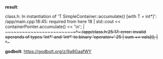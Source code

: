 **result**:
 
class.h: In instantiation of 'T SimpleContainer<T>::accumulate() [with T = int*]':
/app/main.cpp:18:45:   required from here
   18 |     std::cout << containerPointer.accumulate() << '\n';
      |                  ~~~~~~~~~~~~~~~~~~~~~~~~~~~^~
/app/class.h:25:17: error: invalid operands of types 'int*' and 'int*' to binary 'operator+'
   25 |             sum += vals[i];
      |             ~~~~^~~~~~~~
 
**godbolt**: https://godbolt.org/z/9a8GaafWY